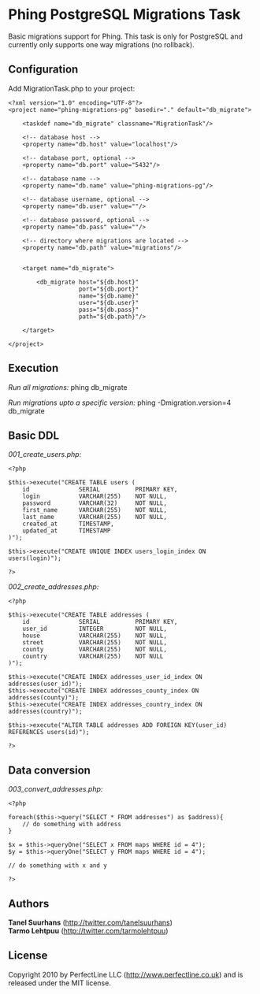 Phing PostgreSQL Migrations Task
================================

Basic migrations support for Phing. This task is only for PostgreSQL and currently only supports one way migrations (no rollback).

Configuration
-------------

Add MigrationTask.php to your project:

    <?xml version="1.0" encoding="UTF-8"?>
    <project name="phing-migrations-pg" basedir="." default="db_migrate">

        <taskdef name="db_migrate" classname="MigrationTask"/>

        <!-- database host -->
        <property name="db.host" value="localhost"/>

        <!-- database port, optional -->
        <property name="db.port" value="5432"/>

        <!-- database name -->
        <property name="db.name" value="phing-migrations-pg"/>

        <!-- database username, optional -->
        <property name="db.user" value=""/>

        <!-- database password, optional -->
        <property name="db.pass" value=""/>

        <!-- directory where migrations are located -->
        <property name="db.path" value="migrations"/>


        <target name="db_migrate">

            <db_migrate host="${db.host}"
                        port="${db.port}"
                        name="${db.name}"
                        user="${db.user}"
                        pass="${db.pass}"
                        path="${db.path}"/>

        </target>

    </project>


Execution
---------

*Run all migrations:*
    phing db_migrate

*Run migrations upto a specific version:*
    phing -Dmigration.version=4 db_migrate

Basic DDL
---------

*001_create_users.php:*

    <?php

    $this->execute("CREATE TABLE users (
        id              SERIAL          PRIMARY KEY,
        login           VARCHAR(255)    NOT NULL,
        password        VARCHAR(32)     NOT NULL,
        first_name      VARCHAR(255)    NOT NULL,
        last_name       VARCHAR(255)    NOT NULL,
        created_at      TIMESTAMP,
        updated_at      TIMESTAMP
    )");

    $this->execute("CREATE UNIQUE INDEX users_login_index ON users(login)");

    ?>

*002_create_addresses.php:*

    <?php

    $this->execute("CREATE TABLE addresses (
        id              SERIAL          PRIMARY KEY,
        user_id         INTEGER         NOT NULL,
        house           VARCHAR(255)    NOT NULL,
        street          VARCHAR(255)    NOT NULL,
        county          VARCHAR(255)    NOT NULL,
        country         VARCHAR(255)    NOT NULL
    )");

    $this->execute("CREATE INDEX addresses_user_id_index ON addresses(user_id)");
    $this->execute("CREATE INDEX addresses_county_index ON addresses(county)");
    $this->execute("CREATE INDEX addresses_country_index ON addresses(country)");

    $this->execute("ALTER TABLE addresses ADD FOREIGN KEY(user_id) REFERENCES users(id)");

    ?>


Data conversion
---------------

*003_convert_addresses.php:*

    <?php

    foreach($this->query("SELECT * FROM addresses") as $address){
        // do something with address
    }

    $x = $this->queryOne("SELECT x FROM maps WHERE id = 4");
    $y = $this->queryOne("SELECT y FROM maps WHERE id = 4");

    // do something with x and y
    
    ?>


Authors
-------

**Tanel Suurhans** (<http://twitter.com/tanelsuurhans>)  
**Tarmo Lehtpuu** (<http://twitter.com/tarmolehtpuu>)

License
-------
Copyright 2010 by PerfectLine LLC (<http://www.perfectline.co.uk>) and is released under the MIT license.
